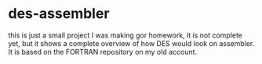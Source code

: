 # des-assembler

this is just a small project I was making gor homework, it is not complete yet, but it shows a complete overview of how DES would look on assembler. It is based on the FORTRAN repository on my old account.
